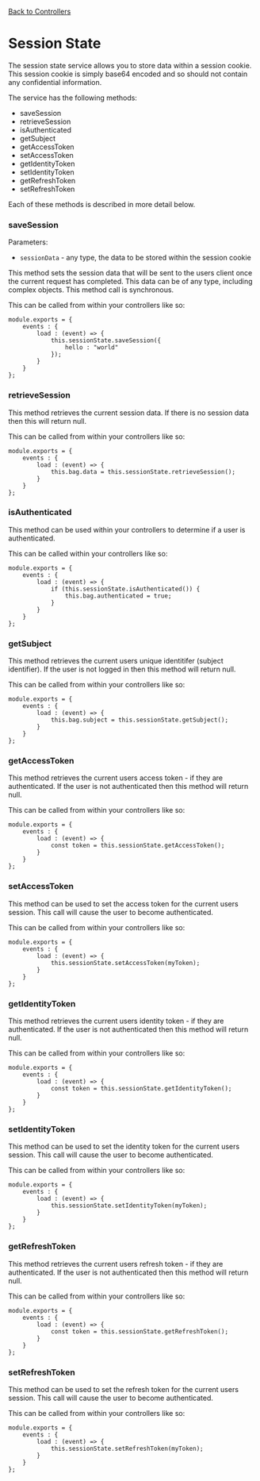 [Back to Controllers](/documentation/websites/controllers)

# Session State

The session state service allows you to store data within a session cookie. This session cookie is simply base64 encoded and so should not contain any confidential information.

The service has the following methods:

* saveSession
* retrieveSession
* isAuthenticated
* getSubject
* getAccessToken
* setAccessToken
* getIdentityToken
* setIdentityToken
* getRefreshToken
* setRefreshToken

Each of these methods is described in more detail below.

### saveSession

Parameters:

* `sessionData` - any type, the data to be stored within the session cookie

This method sets the session data that will be sent to the users client once the current request has completed. This data can be of any type, including complex objects. This method call is synchronous.

This can be called from within your controllers like so:

```
module.exports = {
	events : {
		load : (event) => {
			this.sessionState.saveSession({
				hello : "world"
			});
		}
	}
};
```

### retrieveSession

This method retrieves the current session data. If there is no session data then this will return null.

This can be called from within your controllers like so:

```
module.exports = {
	events : {
		load : (event) => {
			this.bag.data = this.sessionState.retrieveSession();
		}
	}
};
```

### isAuthenticated

This method can be used within your controllers to determine if a user is authenticated.

This can be called within your controllers like so:

```
module.exports = {
	events : {
		load : (event) => {
			if (this.sessionState.isAuthenticated()) {
				this.bag.authenticated = true;
			}
		}
	}
};
```

### getSubject

This method retrieves the current users unique identitifer (subject identifier). If the user is not logged in then this method will return null.

This can be called from within your controllers like so:

```
module.exports = {
	events : {
		load : (event) => {
			this.bag.subject = this.sessionState.getSubject();
		}
	}
};
```

### getAccessToken

This method retrieves the current users access token - if they are authenticated. If the user is not authenticated then this method will return null.

This can be called from within your controllers like so:

```
module.exports = {
	events : {
		load : (event) => {
			const token = this.sessionState.getAccessToken();
		}
	}
};
```

### setAccessToken

This method can be used to set the access token for the current users session. This call will cause the user to become authenticated.

This can be called from within your controllers like so:

```
module.exports = {
	events : {
		load : (event) => {
			this.sessionState.setAccessToken(myToken);
		}
	}
};
```

### getIdentityToken

This method retrieves the current users identity token - if they are authenticated. If the user is not authenticated then this method will return null.

This can be called from within your controllers like so:

```
module.exports = {
	events : {
		load : (event) => {
			const token = this.sessionState.getIdentityToken();
		}
	}
};
```

### setIdentityToken

This method can be used to set the identity token for the current users session. This call will cause the user to become authenticated.

This can be called from within your controllers like so:

```
module.exports = {
	events : {
		load : (event) => {
			this.sessionState.setIdentityToken(myToken);
		}
	}
};
```

### getRefreshToken

This method retrieves the current users refresh token - if they are authenticated. If the user is not authenticated then this method will return null.

This can be called from within your controllers like so:

```
module.exports = {
	events : {
		load : (event) => {
			const token = this.sessionState.getRefreshToken();
		}
	}
};
```

### setRefreshToken

This method can be used to set the refresh token for the current users session. This call will cause the user to become authenticated.

This can be called from within your controllers like so:

```
module.exports = {
	events : {
		load : (event) => {
			this.sessionState.setRefreshToken(myToken);
		}
	}
};
```